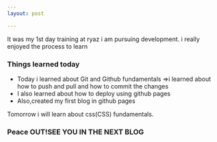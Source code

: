 ```yaml
---
layout: post

---
```


It was my 1st day training at ryaz i am pursuing development.
i really enjoyed the process to learn
### Things learned today
* Today i learned about Git and Github fundamentals 
=>i learned about how to push and pull and how to commit the changes
* I also learned about how to deploy using github pages
* Also,created my first blog in github pages



Tomorrow i will learn about css(CSS) fundamentals.

### Peace OUT!SEE YOU IN THE NEXT BLOG